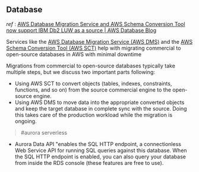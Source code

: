 
## Database 
_ref_ : <a href="https://aws.amazon.com/blogs/database/aws-database-migration-service-and-aws-schema-conversion-tool-now-support-ibm-db2-as-a-source/">AWS Database Migration Service and AWS Schema Conversion Tool now support IBM Db2 LUW as a source | AWS Database Blog</a>

Services like the [AWS Database Migration Service (AWS DMS)](https://aws.amazon.com/dms/) and the [AWS Schema Conversion Tool (AWS SCT)](https://docs.aws.amazon.com/SchemaConversionTool/latest/userguide/CHAP_SchemaConversionTool.GettingStarted.html) help with migrating commercial to open-source databases in AWS with minimal downtime

Migrations from commercial to open-source databases typically take multiple steps, but we discuss two important parts following:

*   Using AWS SCT to convert objects (tables, indexes, constraints, functions, and so on) from the source commercial engine to the open-source engine.
*   Using AWS DMS to move data into the appropriate converted objects and keep the target database in complete sync with the source. Doing this takes care of the production workload while the migration is ongoing.  

> #aurora serverless
*  Aurora Data API "enables the SQL HTTP endpoint, a connectionless Web Service API for running SQL queries against this database. When the SQL HTTP endpoint is enabled, you can also query your database from inside the RDS console (these features are free to use).